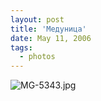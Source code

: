```yaml
---
layout: post
title: 'Медуница'
date: May 11, 2006
tags:
  - photos
---
```


![MG-5343.jpg](upload://MG-5343.jpg)
